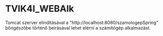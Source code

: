 # TVIK4I_WEBAlk

Tomcat szerver elindításával a "http://localhost:8080/szamologepSpring" böngészőbe történő beírásával lehet elérni a számítógép alkalmazást.
